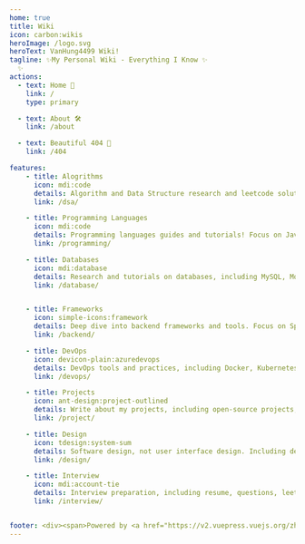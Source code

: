 ```yaml
---
home: true
title: Wiki
icon: carbon:wikis
heroImage: /logo.svg
heroText: VanHung4499 Wiki!
tagline: ✨My Personal Wiki - Everything I Know ✨
  ✨
actions:
  - text: Home 🧭
    link: /
    type: primary

  - text: About 🛠
    link: /about

  - text: Beautiful 404 🎯
    link: /404

features:
    - title: Alogrithms
      icon: mdi:code
      details: Algorithm and Data Structure research and leetcode solutions!
      link: /dsa/

    - title: Programming Languages
      icon: mdi:code
      details: Programming languages guides and tutorials! Focus on Java, JavaScript, TypeScript, Golang and Python!
      link: /programming/

    - title: Databases
      icon: mdi:database
      details: Research and tutorials on databases, including MySQL, MongoDB, Redis, Elasticsearch, etc.
      link: /database/


    - title: Frameworks
      icon: simple-icons:framework
      details: Deep dive into backend frameworks and tools. Focus on Spring, NodeJS and Golang.
      link: /backend/

    - title: DevOps
      icon: devicon-plain:azuredevops
      details: DevOps tools and practices, including Docker, Kubernetes, Jenkins, Linux, etc.
      link: /devops/

    - title: Projects
      icon: ant-design:project-outlined
      details: Write about my projects, including open-source projects, side projects, etc.
      link: /project/

    - title: Design
      icon: tdesign:system-sum
      details: Software design, not user interface design. Including design patterns, system architecture, etc.
      link: /design/

    - title: Interview
      icon: mdi:account-tie
      details: Interview preparation, including resume, questions, leetcode, system design, etc.
      link: /interview/


footer: <div><span>Powered by <a href="https://v2.vuepress.vuejs.org/zh/" target="_blank">VuePress</a></span>|<span>Theme by <a href="https://theme-hope.vuejs.press/zh/" target="_blank">Hope</a></span></div>
---
```



<!-- markdownlint-disable -->
